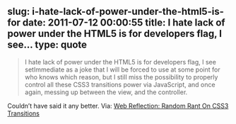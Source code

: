 slug: i-hate-lack-of-power-under-the-html5-is-for
date: 2011-07-12 00:00:55
title: I hate lack of power under the HTML5 is for developers flag, I see...
type: quote
---

> I hate lack of power under the HTML5 is for developers flag, I see setImmediate as a joke that I will be forced to use at some point for who knows which reason, but I still miss the possibility to properly control all these CSS3 transitions power via JavaScript, and once again, messing up between the view, and the controller.

Couldn’t have said it any better. Via: [Web Reflection: Random Rant On CSS3 Transitions](http://webreflection.blogspot.com/2011/07/random-rant-on-css3-transitions.html?utm_source=feedburner&utm_medium=feed&utm_campaign=Feed:%20WebReflection%20(Web%20Reflection))
